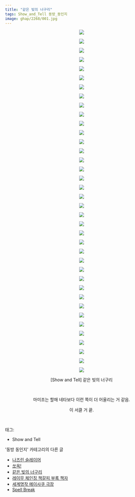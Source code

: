 ```yaml
---
title: "같은 빚의 너구리"
tags: Show_and_Tell 동방_동인지
image: ghap/2268/001.jpg
---
```

<div class="article">
<p style="text-align: center; clear: none; float: none;"><img src="{{ site.nasurl }}/ghap/2268/001.jpg"/></p>
<p style="text-align: center; clear: none; float: none;"><img src="{{ site.nasurl }}/ghap/2268/002.jpg"/></p>
<p style="text-align: center; clear: none; float: none;"><img src="{{ site.nasurl }}/ghap/2268/003.jpg"/></p>
<p style="text-align: center; clear: none; float: none;"><img src="{{ site.nasurl }}/ghap/2268/004.jpg"/></p>
<p style="text-align: center; clear: none; float: none;"><img src="{{ site.nasurl }}/ghap/2268/005.jpg"/></p>
<p style="text-align: center; clear: none; float: none;"><img src="{{ site.nasurl }}/ghap/2268/006.jpg"/></p>
<p style="text-align: center; clear: none; float: none;"><img src="{{ site.nasurl }}/ghap/2268/007.jpg"/></p>
<p style="text-align: center; clear: none; float: none;"><img src="{{ site.nasurl }}/ghap/2268/008.jpg"/></p>
<p style="text-align: center; clear: none; float: none;"><img src="{{ site.nasurl }}/ghap/2268/009.jpg"/></p>
<p style="text-align: center; clear: none; float: none;"><img src="{{ site.nasurl }}/ghap/2268/010.jpg"/></p>
<p style="text-align: center; clear: none; float: none;"><img src="{{ site.nasurl }}/ghap/2268/011.jpg"/></p>
<p style="text-align: center; clear: none; float: none;"><img src="{{ site.nasurl }}/ghap/2268/012.jpg"/></p>
<p style="text-align: center; clear: none; float: none;"><img src="{{ site.nasurl }}/ghap/2268/013.jpg"/></p>
<p style="text-align: center; clear: none; float: none;"><img src="{{ site.nasurl }}/ghap/2268/014.jpg"/></p>
<p style="text-align: center; clear: none; float: none;"><img src="{{ site.nasurl }}/ghap/2268/015.jpg"/></p>
<p style="text-align: center; clear: none; float: none;"><img src="{{ site.nasurl }}/ghap/2268/016.jpg"/></p>
<p style="text-align: center; clear: none; float: none;"><img src="{{ site.nasurl }}/ghap/2268/017.jpg"/></p>
<p style="text-align: center; clear: none; float: none;"><img src="{{ site.nasurl }}/ghap/2268/018.jpg"/></p>
<p style="text-align: center; clear: none; float: none;"><img src="{{ site.nasurl }}/ghap/2268/019.jpg"/></p>
<p style="text-align: center; clear: none; float: none;"><img src="{{ site.nasurl }}/ghap/2268/020.jpg"/></p>
<p style="text-align: center; clear: none; float: none;"><img src="{{ site.nasurl }}/ghap/2268/021.jpg"/></p>
<p style="text-align: center; clear: none; float: none;"><img src="{{ site.nasurl }}/ghap/2268/022.jpg"/></p>
<p style="text-align: center; clear: none; float: none;"><img src="{{ site.nasurl }}/ghap/2268/023.jpg"/></p>
<p style="text-align: center; clear: none; float: none;"><img src="{{ site.nasurl }}/ghap/2268/024.jpg"/></p>
<p style="text-align: center; clear: none; float: none;"><img src="{{ site.nasurl }}/ghap/2268/025.jpg"/></p>
<p style="text-align: center; clear: none; float: none;"><img src="{{ site.nasurl }}/ghap/2268/026.jpg"/></p>
<p style="text-align: center; clear: none; float: none;"><img src="{{ site.nasurl }}/ghap/2268/027.jpg"/></p>
<p style="text-align: center; clear: none; float: none;"><img src="{{ site.nasurl }}/ghap/2268/028.jpg"/></p>
<p style="text-align: center; clear: none; float: none;"><img src="{{ site.nasurl }}/ghap/2268/029.jpg"/></p>
<p style="text-align: center; clear: none; float: none;"><img src="{{ site.nasurl }}/ghap/2268/030.jpg"/></p>
<p style="text-align: center; clear: none; float: none;"><img src="{{ site.nasurl }}/ghap/2268/031.jpg"/></p>
<p style="text-align: center; clear: none; float: none;"><img src="{{ site.nasurl }}/ghap/2268/032.jpg"/></p>
<p style="text-align: center; clear: none; float: none;"><img src="{{ site.nasurl }}/ghap/2268/033.jpg"/></p>
<p style="text-align: center; clear: none; float: none;"><img src="{{ site.nasurl }}/ghap/2268/034.jpg"/></p>
<p style="text-align: center; clear: none; float: none;"><img src="{{ site.nasurl }}/ghap/2268/035.jpg"/></p>
<p style="text-align: center; clear: none; float: none;"><img src="{{ site.nasurl }}/ghap/2268/036.jpg"/></p>
<p style="text-align: center; clear: none; float: none;"><img src="{{ site.nasurl }}/ghap/2268/037.jpg"/></p>
<p style="text-align: center; clear: none; float: none;"><img src="{{ site.nasurl }}/ghap/2268/038.jpg"/></p>
<p style="text-align: center; clear: none; float: none;">[Show and Tell] 같은 빚의 너구리</p>
<p style="text-align: center; clear: none; float: none;"><br/></p>
<p style="text-align: center; clear: none; float: none;">마미조는 할매 네타보다 이런 쪽이 더 어울리는 거 같음.</p>
<p style="text-align: center; clear: none; float: none;">이 서클 거 끝.</p>
<p><br/></p>
</div><div class="tagTrail">
<p>태그: </p>
<ul>
<li>Show and Tell</li>
</ul>
</div><div class="another">
<p>'동방 동인지' 카테고리의 다른 글</p>
<ul>
<li><a href="/2016-09-22-ghap_2271">나즈린 슬레이어</a></li>
<li><a href="/2016-09-22-ghap_2269">쏘옥!</a></li>
<li><a href="/2016-09-22-ghap_2268">같은 빚의 너구리</a></li>
<li><a href="/2016-09-22-ghap_2267">레이무 체인징 책갈피 부록 책자</a></li>
<li><a href="/2016-09-21-ghap_2266">세계명작 메이사쿠 극장</a></li>
<li><a href="/2016-09-21-ghap_2265">Spell Break</a></li>
</ul>
</div><div class="cb_module cb_fluid">
<div class="cb_wrt cb_profile">
</div><!-- commentList close -->
</div>